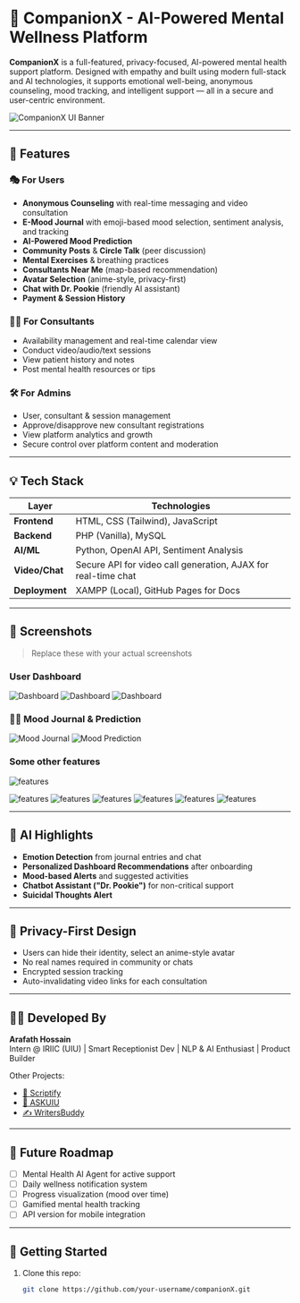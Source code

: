 # 🧠 CompanionX - AI-Powered Mental Wellness Platform

**CompanionX** is a full-featured, privacy-focused, AI-powered mental health support platform. Designed with empathy and built using modern full-stack and AI technologies, it supports emotional well-being, anonymous counseling, mood tracking, and intelligent support — all in a secure and user-centric environment.

![CompanionX UI Banner](UI/Screenshot%202025-07-19%20213934.png) <!-- Replace with your banner image -->

---

## 🚀 Features

### 🎭 For Users
- **Anonymous Counseling** with real-time messaging and video consultation
- **E-Mood Journal** with emoji-based mood selection, sentiment analysis, and tracking
- **AI-Powered Mood Prediction**
- **Community Posts** & **Circle Talk** (peer discussion)
- **Mental Exercises** & breathing practices
- **Consultants Near Me** (map-based recommendation)
- **Avatar Selection** (anime-style, privacy-first)
- **Chat with Dr. Pookie** (friendly AI assistant)
- **Payment & Session History**

### 👩‍⚕️ For Consultants
- Availability management and real-time calendar view  
- Conduct video/audio/text sessions  
- View patient history and notes  
- Post mental health resources or tips  

### 🛠 For Admins
- User, consultant & session management  
- Approve/disapprove new consultant registrations  
- View platform analytics and growth  
- Secure control over platform content and moderation  

---

## 💡 Tech Stack

| Layer        | Technologies |
|--------------|--------------|
| **Frontend** | HTML, CSS (Tailwind), JavaScript |
| **Backend**  | PHP (Vanilla), MySQL |
| **AI/ML**    | Python, OpenAI API, Sentiment Analysis |
| **Video/Chat** | Secure API for video call generation, AJAX for real-time chat |
| **Deployment** | XAMPP (Local), GitHub Pages for Docs |

---

## 📸 Screenshots

> Replace these with your actual screenshots

### User Dashboard
![Dashboard](UI/ss%20%20(1).png)
![Dashboard](UI/ss%20%20(3).png)
![Dashboard](UI/ss%20%20(4).png)




### 🧘‍♂️ Mood Journal & Prediction
![Mood Journal](UI/ss%20%20(9).png)
![Mood Prediction](UI/ss%20%20(6).png)



### Some other features
![features](UI/ss%20%20(10).png)

![features](UI/ss%20%20(11).png)
![features](UI/ss%20%20(12).png)
![features](UI/ss%20%20(13).png)
![features](UI/ss%20%20(14).png)
![features](UI/ss%20%20(15).png)
![features](UI/ss%20%20(16).png)


---

## 🧠 AI Highlights

- **Emotion Detection** from journal entries and chat
- **Personalized Dashboard Recommendations** after onboarding
- **Mood-based Alerts** and suggested activities
- **Chatbot Assistant ("Dr. Pookie")** for non-critical support
- **Suicidal Thoughts Alert**

---

## 🔐 Privacy-First Design

- Users can hide their identity, select an anime-style avatar
- No real names required in community or chats
- Encrypted session tracking
- Auto-invalidating video links for each consultation

---

## 🧑‍💻 Developed By

**Arafath Hossain**  
Intern @ IRIIC (UIU) | Smart Receptionist Dev | NLP & AI Enthusiast | Product Builder

Other Projects:
- [🧾 Scriptify](#)
- [🤖 ASKUIU](#)
- [✍️ WritersBuddy](#)

---

## 📌 Future Roadmap

- [ ] Mental Health AI Agent for active support  
- [ ] Daily wellness notification system  
- [ ] Progress visualization (mood over time)  
- [ ] Gamified mental health tracking  
- [ ] API version for mobile integration  

---

## 📂 Getting Started

1. Clone this repo:
   ```bash
   git clone https://github.com/your-username/companionX.git
